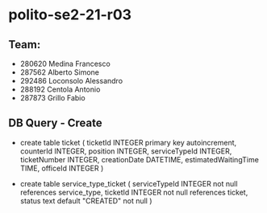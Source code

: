 # polito-se2-21-r03

## Team:
- 280620 Medina Francesco
- 287562 Alberto Simone
- 292486 Loconsolo Alessandro
- 288192 Centola Antonio
- 287873 Grillo Fabio

## DB Query - Create
- create table ticket
                (
                    ticketId             INTEGER
                        primary key autoincrement,
                    counterId            INTEGER,
                    position             INTEGER,
                    serviceTypeId        INTEGER,
                    ticketNumber         INTEGER,
                    creationDate         DATETIME,
                    estimatedWaitingTime TIME,
                    officeId             INTEGER
                )

- create table service_type_ticket
                (
                    serviceTypeId INTEGER                not null
                        references service_type,
                    ticketId      INTEGER                not null
                        references ticket,
                    status        text default "CREATED" not null
                )  
